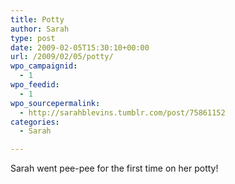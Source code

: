 ```yaml
---
title: Potty
author: Sarah
type: post
date: 2009-02-05T15:30:10+00:00
url: /2009/02/05/potty/
wpo_campaignid:
  - 1
wpo_feedid:
  - 1
wpo_sourcepermalink:
  - http://sarahblevins.tumblr.com/post/75861152
categories:
  - Sarah

---
```

Sarah went pee-pee for the first time on her potty!